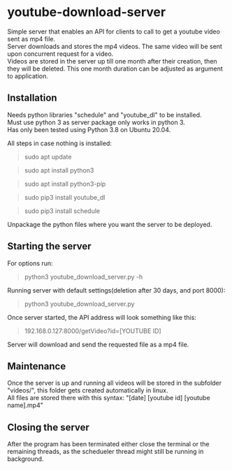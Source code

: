 # youtube-download-server

Simple server that enables an API for clients to call to get a youtube video sent as mp4 file. \
Server downloads and stores the mp4 videos. The same video will be sent upon concurrent request for a video.\
Videos are stored in the server up till one month after their creation, then they will be deleted. This one month duration can be adjusted as argument to application.

## Installation

Needs python libraries "schedule" and "youtube_dl" to be installed. \
Must use python 3 as server package only works in python 3.\
Has only been tested using Python 3.8 on Ubuntu 20.04.

All steps in case nothing is installed:

> sudo apt update

> sudo apt install python3

> sudo apt install python3-pip

> sudo pip3 install youtube_dl

> sudo pip3 install schedule

Unpackage the python files where you want the server to be deployed.

## Starting the server

For options run:
> python3 youtube_download_server.py -h

Running server with default settings(deletion after 30 days, and port 8000):
> python3 youtube_download_server.py

Once server started, the API address will look something like this:
> 192.168.0.127:8000/getVideo?id=[YOUTUBE ID]

Server will download and send the requested file as a mp4 file.

## Maintenance
Once the server is up and running all videos will be stored in the subfolder "videos/", this folder gets created automatically in linux.\
All files are stored there with this syntax: "[date] [youtube id] [youtube name].mp4"

## Closing the server
After the program has been terminated either close the terminal or the remaining threads, as the schedueler thread might still be running in background.
